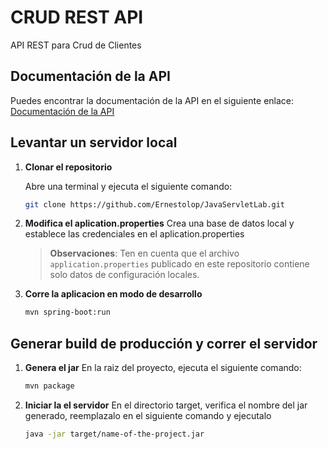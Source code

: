 # CRUD REST API

API REST para Crud de Clientes

## Documentación de la API

Puedes encontrar la documentación de la API en el siguiente enlace: [Documentación de la API](https://documenter.getpostman.com/view/28586175/2sA2xiYCvT)

## Levantar un servidor local

1. **Clonar el repositorio**

   Abre una terminal y ejecuta el siguiente comando:

   ```bash
   git clone https://github.com/Ernestolop/JavaServletLab.git

2. **Modifica el aplication.properties**
    Crea una base de datos local y establece las credenciales en el aplication.properties
    > **Observaciones**: Ten en cuenta que el archivo `application.properties` publicado en este repositorio contiene solo datos de configuración locales.

3. **Corre la aplicacion en modo de desarrollo**
   ```bash
   mvn spring-boot:run

## Generar build de producción y correr el servidor

1. **Genera el jar**
    En la raiz del proyecto, ejecuta el siguiente comando:
    ```bash
    mvn package

2. **Iniciar la el servidor**
    En el directorio target, verifica el nombre del jar generado, reemplazalo en el siguiente comando y ejecutalo
    ```bash
    java -jar target/name-of-the-project.jar